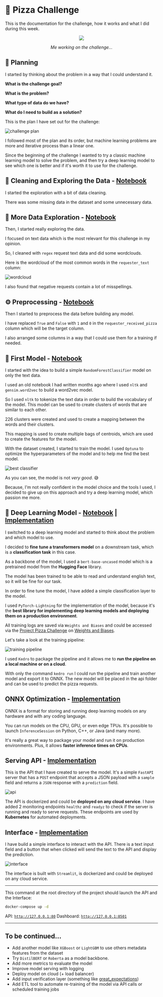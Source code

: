# 🍕 Pizza Challenge

This is the documentation for the challenge, how it works and what I did during this week.

<center>
<img src="img/pizza-i-love-pizza.gif">

<em>Me working on the challenge...</em>
</center>

## 📅 Planning

I started by thinking about the problem in a way that I could understand it.

**What is the challenge goal?** 

**What is the problem?**

**What type of data do we have?** 

**What do I need to build as a solution?**

This is the plan I have set out for the challenge:

![challenge plan](./img/planning.jpeg)

I followed most of the plan and its order, but machine learning problems are more and iterative process than a linear one.

Since the beginning of the challenge I wanted to try a classic machine learning model to solve the problem, and then
try a deep learning model to see which one is better and if it's worth it to use for the challenge.

## 🧹 Cleaning and Exploring the Data - [Notebook](https://github.com/ChainYo/pizza-challenge/blob/master/notebooks/cleaning.ipynb)

I started the exploration with a bit of data cleaning.

There was some missing data in the dataset and some unnecessary data.

## 🔎 More Data Exploration - [Notebook](https://github.com/ChainYo/pizza-challenge/blob/master/notebooks/exploration.ipynb)

Then, I started really exploring the data.

I focused on text data which is the most relevant for this challenge in my opinion.

So, I cleaned with `regex` request text data and did some wordclouds.

Here is the wordcloud of the most common words in the `requester_text` column:

![wordcloud](./img/wordcloud.png)

I also found that negative requests contain a lot of misspellings.

## ⚙️ Preprocessing - [Notebook](https://github.com/ChainYo/pizza-challenge/blob/master/notebooks/preprocessing.ipynb)

Then I started to preprocess the data before building any model.

I have replaced `True` and `False` with `1` and `0` in the `requester_received_pizza` column which will be the target column.

I also arranged some columns in a way that I could use them for a training if needed.

## 🧭 First Model - [Notebook](https://github.com/ChainYo/pizza-challenge/blob/master/notebooks/random_forest_classifier.ipynb)

I started with the idea to build a simple `RandomForestClassifier` model on only the text data.

I used an old notebook I had written months ago where I used `nltk` and `gensim.word2vec` to build a word2vec model.

So I used `nltk` to tokenize the text data in order to build the vocabulary of the model. This model can be used 
to create clusters of words that are similar to each other. 

226 clusters were created and used to create a mapping between the words and their clusters. 

This mapping is used to create multiple bags of centroids, which are used to create the features for the model.

With the dataset created, I started to train the model. I used `Optuna` to optimize the hyperparameters of the model and
to help me find the best model.

![best classifier](./img/classifier-conf-matrix.png)

As you can see, the model is not *very good*. 😅

Because, I'm not really confident in the model choice and the tools I used, I decided to give up on this approach and
try a deep learning model, which passion me more.

## 🧠 Deep Learning Model - [Notebook](https://github.com/ChainYo/pizza-challenge/blob/master/notebooks/deep_learning.ipynb) | [Implementation](https://github.com/ChainYo/pizza-challenge/blob/master/src/pizza_challenge/pipelines/training/model.py)

I switched to a deep learning model and started to think about the problem and which model to use.

I decided to **fine tune a transformers model** on a downstream task, which is a **classification task** in this case.

As a backbone of the model, I used a `bert-base-uncased` model which is a pretrained model from the **Hugging Face** library.

The model has been trained to be able to read and understand english text, so it will be fine for our task.

In order to fine tune the model, I have added a simple classification layer to the model.

I used `PyTorch-Lightning` for the implementation of the model, because it's the **best library for implementing deep
learning models and deploying them on a production environment**.

All training logs are saved via `Weights and Biases` and could be accessed via the [Project Pizza Challenge](https://wandb.ai/chainyo-mleng/challenge) on [Weights and Biases](https://wandb.ai/).

Let's take a look at the training pipeline:

![training pipeline](./img/training-pipeline.png)

I used `Kedro` to package the pipeline and it allows me to **run the pipeline on a local machine or on a cloud**.

With only the command `kedro run` I could run the pipeline and train another model and export it to ONNX. The new
model will be placed in the api folder and can be used to predict the pizza requests.

## ONNX Optimization - [Implementation](https://github.com/ChainYo/pizza-challenge/blob/master/src/pizza_challenge/pipelines/training/nodes.py#L114)

ONNX is a format for storing and running deep learning models on any hardware and with any coding language.

You can run models on the CPU, GPU, or even edge TPUs. It's possible to launch `InferenceSession` on Python, C++, or
Java (and many more).

It's really a great way to package your model and run it on production environments. Plus, it allows **faster inference
times on CPUs**.

## Serving API - [Implementation](https://github.com/ChainYo/pizza-challenge/tree/master/api)

This is the API that I have created to serve the model. It's a simple `FastAPI` server that has a `POST` endpoint
that accepts a JSON payload with a `sample` field and returns a `JSON` response with a `prediction` field.

![api](./img/api-endpoints.png)

The API is dockerized and could be **deployed on any cloud service**. I have added 2 monitoring endpoints `healthz` and
`readyz` to check if the server is running and ready to serve requests. These endpoints are used by **Kubernetes** for 
automated deployments.

## Interface - [Implementation](https://github.com/ChainYo/pizza-challenge/tree/master/interface)

I have build a simple interface to interact with the API. There is a text input field and a button that when clicked
will send the text to the API and display the prediction.

![interface](./img/pizza-requester-app.png)

The interface is built with `Streamlit`, is dockerized and could be deployed on any cloud service.

---

This command at the root directory of the project should launch the API and the Interface:

```bash
docker-compose up -d
```

API: [`http://127.0.0.1:80`](http://127.0.0.1:80)
Dashboard: [`http://127.0.0.1:8501`](http://127.0.0.1:8501)

---

## To be continued...

- Add another model like `XGBoost` or `LightGBM` to use others metadata features from the dataset
- Try `DistilBERT` or `Roberta` as a model backbone.
- Add more metrics to evaluate the model
- Improve model serving with logging
- Deploy model on cloud (+ load balancer)
- Add input verification layer (something like [great_expectations](https://greatexpectations.io/))
- Add ETL tool to automate re-training of the model via API calls or scheduled training jobs